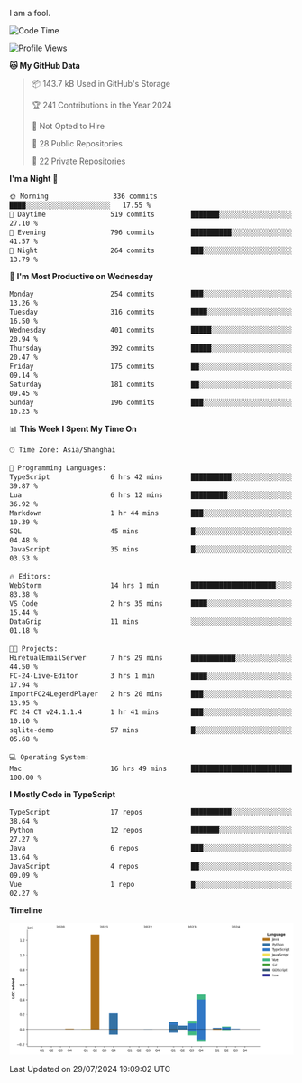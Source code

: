 I am a fool.

<!--START_SECTION:waka-->
![Code Time](http://img.shields.io/badge/Code%20Time-1%2C588%20hrs%2013%20mins-blue)

![Profile Views](http://img.shields.io/badge/Profile%20Views-1-blue)

**🐱 My GitHub Data** 

> 📦 143.7 kB Used in GitHub's Storage 
 > 
> 🏆 241 Contributions in the Year 2024
 > 
> 🚫 Not Opted to Hire
 > 
> 📜 28 Public Repositories 
 > 
> 🔑 22 Private Repositories 
 > 
**I'm a Night 🦉** 

```text
🌞 Morning                336 commits         ████░░░░░░░░░░░░░░░░░░░░░   17.55 % 
🌆 Daytime                519 commits         ███████░░░░░░░░░░░░░░░░░░   27.10 % 
🌃 Evening                796 commits         ██████████░░░░░░░░░░░░░░░   41.57 % 
🌙 Night                  264 commits         ███░░░░░░░░░░░░░░░░░░░░░░   13.79 % 
```
📅 **I'm Most Productive on Wednesday** 

```text
Monday                   254 commits         ███░░░░░░░░░░░░░░░░░░░░░░   13.26 % 
Tuesday                  316 commits         ████░░░░░░░░░░░░░░░░░░░░░   16.50 % 
Wednesday                401 commits         █████░░░░░░░░░░░░░░░░░░░░   20.94 % 
Thursday                 392 commits         █████░░░░░░░░░░░░░░░░░░░░   20.47 % 
Friday                   175 commits         ██░░░░░░░░░░░░░░░░░░░░░░░   09.14 % 
Saturday                 181 commits         ██░░░░░░░░░░░░░░░░░░░░░░░   09.45 % 
Sunday                   196 commits         ███░░░░░░░░░░░░░░░░░░░░░░   10.23 % 
```


📊 **This Week I Spent My Time On** 

```text
🕑︎ Time Zone: Asia/Shanghai

💬 Programming Languages: 
TypeScript               6 hrs 42 mins       ██████████░░░░░░░░░░░░░░░   39.87 % 
Lua                      6 hrs 12 mins       █████████░░░░░░░░░░░░░░░░   36.92 % 
Markdown                 1 hr 44 mins        ███░░░░░░░░░░░░░░░░░░░░░░   10.39 % 
SQL                      45 mins             █░░░░░░░░░░░░░░░░░░░░░░░░   04.48 % 
JavaScript               35 mins             █░░░░░░░░░░░░░░░░░░░░░░░░   03.53 % 

🔥 Editors: 
WebStorm                 14 hrs 1 min        █████████████████████░░░░   83.38 % 
VS Code                  2 hrs 35 mins       ████░░░░░░░░░░░░░░░░░░░░░   15.44 % 
DataGrip                 11 mins             ░░░░░░░░░░░░░░░░░░░░░░░░░   01.18 % 

🐱‍💻 Projects: 
HiretualEmailServer      7 hrs 29 mins       ███████████░░░░░░░░░░░░░░   44.50 % 
FC-24-Live-Editor        3 hrs 1 min         ████░░░░░░░░░░░░░░░░░░░░░   17.94 % 
ImportFC24LegendPlayer   2 hrs 20 mins       ███░░░░░░░░░░░░░░░░░░░░░░   13.95 % 
FC 24 CT v24.1.1.4       1 hr 41 mins        ███░░░░░░░░░░░░░░░░░░░░░░   10.10 % 
sqlite-demo              57 mins             █░░░░░░░░░░░░░░░░░░░░░░░░   05.68 % 

💻 Operating System: 
Mac                      16 hrs 49 mins      █████████████████████████   100.00 % 
```

**I Mostly Code in TypeScript** 

```text
TypeScript               17 repos            ██████████░░░░░░░░░░░░░░░   38.64 % 
Python                   12 repos            ███████░░░░░░░░░░░░░░░░░░   27.27 % 
Java                     6 repos             ███░░░░░░░░░░░░░░░░░░░░░░   13.64 % 
JavaScript               4 repos             ██░░░░░░░░░░░░░░░░░░░░░░░   09.09 % 
Vue                      1 repo              █░░░░░░░░░░░░░░░░░░░░░░░░   02.27 % 
```



**Timeline**

![Lines of Code chart](https://raw.githubusercontent.com/VeejaLiu/VeejaLiu/master/assets/bar_graph.png)


 Last Updated on 29/07/2024 19:09:02 UTC
<!--END_SECTION:waka-->

